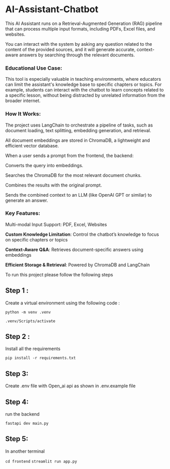 # AI-Assistant-Chatbot

This AI Assistant runs on a Retrieval-Augmented Generation (RAG) pipeline that can process multiple input formats, including PDFs, Excel files, and websites.

You can interact with the system by asking any question related to the content of the provided sources, and it will generate accurate, context-aware answers by searching through the relevant documents.

### Educational Use Case:
This tool is especially valuable in teaching environments, where educators can limit the assistant's knowledge base to specific chapters or topics. For example, students can interact with the chatbot to learn concepts related to a specific lesson, without being distracted by unrelated information from the broader internet.

### How It Works:
The project uses LangChain to orchestrate a pipeline of tasks, such as document loading, text splitting, embedding generation, and retrieval.

All document embeddings are stored in ChromaDB, a lightweight and efficient vector database.

When a user sends a prompt from the frontend, the backend:

Converts the query into embeddings.

Searches the ChromaDB for the most relevant document chunks.

Combines the results with the original prompt.

Sends the combined context to an LLM (like OpenAI GPT or similar) to generate an answer.

### Key Features:
Multi-modal Input Support: PDF, Excel, Websites

**Custom Knowledge Limitation**: Control the chatbot’s knowledge to focus on specific chapters or topics

**Context-Aware Q&A**: Retrieves document-specific answers using embeddings

**Efficient Storage & Retrieval**: Powered by ChromaDB and LangChain


To run this project please follow the following steps 

## Step 1 :
Create a virtual environment using the following code :

`python -m venv .venv`

`.venv/Scripts/activate`

## Step 2 :
Install all the requirements 

`pip install -r requirements.txt`

## Step 3:
Create .env file with Open_ai api as shown in .env.example file

## Step 4:
run the backend 

`fastapi dev main.py`

## Step 5:
In another terminal 

`cd frontend`
`streamlit run app.py`

